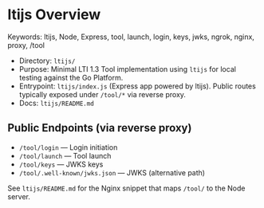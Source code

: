 # ltijs Overview

Keywords: ltijs, Node, Express, tool, launch, login, keys, jwks, ngrok, nginx, proxy, /tool

- Directory: `ltijs/`
- Purpose: Minimal LTI 1.3 Tool implementation using `ltijs` for local testing against the Go Platform.
- Entrypoint: `ltijs/index.js` (Express app powered by ltijs). Public routes typically exposed under `/tool/*` via reverse proxy.
- Docs: `ltijs/README.md`

## Public Endpoints (via reverse proxy)
- `/tool/login` — Login initiation
- `/tool/launch` — Tool launch
- `/tool/keys` — JWKS keys
- `/tool/.well-known/jwks.json` — JWKS (alternative path)

See `ltijs/README.md` for the Nginx snippet that maps `/tool/` to the Node server.
